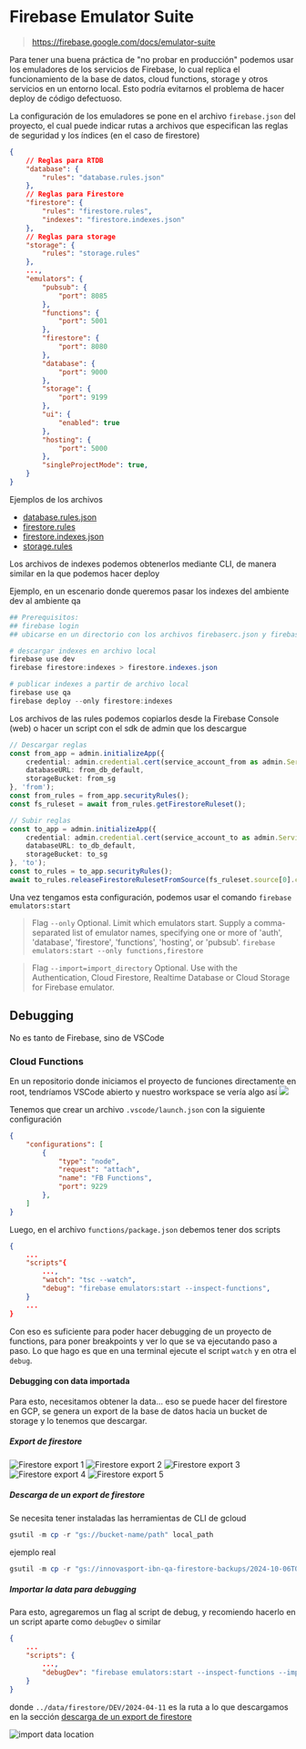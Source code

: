 # Firebase Emulator Suite

> https://firebase.google.com/docs/emulator-suite

Para tener una buena práctica de "no probar en producción" podemos usar los emuladores de los servicios de Firebase, lo cual replica el funcionamiento de la base de datos, cloud functions, storage y otros servicios en un entorno local. Esto podría evitarnos el problema de hacer deploy de código defectuoso.

La configuración de los emuladores se pone en el archivo `firebase.json` del proyecto, el cual puede indicar rutas a archivos que especifican las reglas de seguridad y los índices (en el caso de firestore)

```json
{
    // Reglas para RTDB
    "database": {
        "rules": "database.rules.json"
    },
    // Reglas para Firestore
    "firestore": {
        "rules": "firestore.rules",
        "indexes": "firestore.indexes.json"
    },
    // Reglas para storage
    "storage": {
        "rules": "storage.rules"
    },
    ...,
    "emulators": {
        "pubsub": {
            "port": 8085
        },
        "functions": {
            "port": 5001
        },
        "firestore": {
            "port": 8080
        },
        "database": {
            "port": 9000
        },
        "storage": {
            "port": 9199
        },
        "ui": {
            "enabled": true
        },
        "hosting": {
            "port": 5000
        },
        "singleProjectMode": true,
    }
}
```

Ejemplos de los archivos

- [database.rules.json](./docs/database.rules.json)
- [firestore.rules](./docs/firestore.rules)
- [firestore.indexes.json](./docs/firestore.indexes.json)
- [storage.rules](./docs/storage.rules)

Los archivos de indexes podemos obtenerlos mediante CLI, de manera similar en la que podemos hacer deploy

Ejemplo, en un escenario donde queremos pasar los indexes del ambiente dev al ambiente qa
```ps1
## Prerequisitos:
## firebase login
## ubicarse en un directorio con los archivos firebaserc.json y firebase.json

# descargar indexes en archivo local
firebase use dev
firebase firestore:indexes > firestore.indexes.json

# publicar indexes a partir de archivo local
firebase use qa
firebase deploy --only firestore:indexes
```

Los archivos de las rules podemos copiarlos desde la Firebase Console (web) o hacer un script con el sdk de admin que los descargue

```ts
// Descargar reglas
const from_app = admin.initializeApp({
    credential: admin.credential.cert(service_account_from as admin.ServiceAccount),
    databaseURL: from_db_default,
    storageBucket: from_sg
}, 'from');
const from_rules = from_app.securityRules();
const fs_ruleset = await from_rules.getFirestoreRuleset();

// Subir reglas
const to_app = admin.initializeApp({
    credential: admin.credential.cert(service_account_to as admin.ServiceAccount),
    databaseURL: to_db_default,
    storageBucket: to_sg
}, 'to');
const to_rules = to_app.securityRules();
await to_rules.releaseFirestoreRulesetFromSource(fs_ruleset.source[0].content);
```

Una vez tengamos esta configuración, podemos usar el comando `firebase emulators:start`

> Flag `--only` Optional. Limit which emulators start. Supply a comma-separated list of emulator names, specifying one or more of 'auth', 'database', 'firestore', 'functions', 'hosting', or 'pubsub'. `firebase emulators:start --only functions,firestore`

> Flag `--import=import_directory` Optional. Use with the Authentication, Cloud Firestore, Realtime Database or Cloud Storage for Firebase emulator.

## Debugging
No es tanto de Firebase, sino de VSCode
### Cloud Functions
En un repositorio donde iniciamos el proyecto de funciones directamente en root, tendríamos VSCode abierto y nuestro workspace se vería algo así
![](./docs/cloud_workspace.png)

Tenemos que crear un archivo `.vscode/launch.json` con la siguiente configuración

```json
{
    "configurations": [
        {
            "type": "node",
            "request": "attach",
            "name": "FB Functions",
            "port": 9229
        },
    ]
}
```

Luego, en el archivo `functions/package.json` debemos tener dos scripts

```json
{
    ...
    "scripts"{
        ...,
        "watch": "tsc --watch",
        "debug": "firebase emulators:start --inspect-functions",
    }
    ...
}
```

Con eso es suficiente para poder hacer debugging de un proyecto de functions, para poner breakpoints y ver lo que se va ejecutando paso a paso. Lo que hago es que en una terminal ejecute el script `watch` y en otra el `debug`.

#### Debugging con data importada
Para esto, necesitamos obtener la data... eso se puede hacer del firestore en GCP, se genera un export de la base de datos hacia un bucket de storage y lo tenemos que descargar.

##### Export de firestore
![Firestore export 1](./docs/cloud_firestore_export_1.png)
![Firestore export 2](./docs/cloud_firestore_export_2.png)
![Firestore export 3](./docs/cloud_firestore_export_3.png)
![Firestore export 4](./docs/cloud_firestore_export_4.png)
![Firestore export 5](./docs/cloud_firestore_export_5.png)

##### Descarga de un export de firestore
Se necesita tener instaladas las herramientas de CLI de gcloud

```ps1
gsutil -m cp -r "gs://bucket-name/path" local_path
```

ejemplo real
```ps1
gsutil -m cp -r "gs://innovasport-ibn-qa-firestore-backups/2024-10-06T06:00:15_18770" .
```

##### Importar la data para debugging
Para esto, agregaremos un flag al script de debug, y recomiendo hacerlo en un script aparte como `debugDev` o similar

```json
{
    ...
    "scripts": {
        ...,
        "debugDev": "firebase emulators:start --inspect-functions --import ../data/firestore/DEV/2024-04-11",
    }
}
```

donde `../data/firestore/DEV/2024-04-11` es la ruta a lo que descargamos en la sección [descarga de un export de firestore](#descarga-de-un-export-de-firestore)

![import data location](./docs/cloud_firestore_debugging_import_data.png)